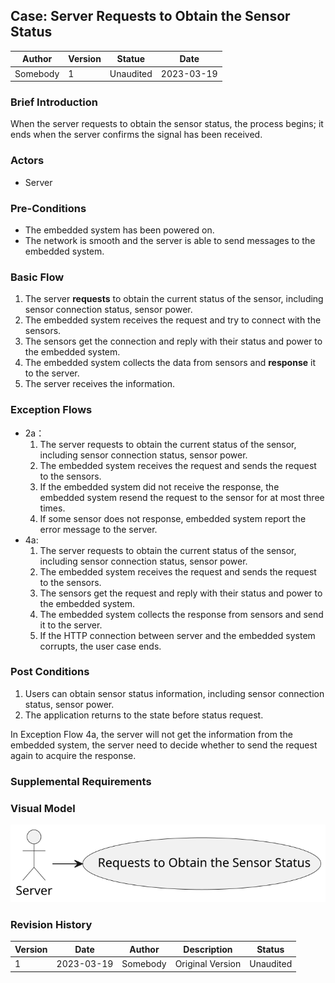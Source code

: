 

## Case: Server Requests to Obtain the Sensor Status

| Author   | Version | Statue    | Date       |
| -------- | ------- | --------- | ---------- |
| Somebody | 1       | Unaudited | 2023-03-19 |

### Brief Introduction

When the server requests to obtain the sensor status, the process begins; it ends when the server confirms the signal has been received.

### Actors

- Server

### Pre-Conditions

- The embedded system has been powered on.
- The network is smooth and the server is able to send messages to the embedded system.

### Basic Flow

1. The server **requests** to obtain the current status of the sensor, including sensor connection status, sensor power.
2. The embedded system receives the request and try to connect with the sensors.
2. The sensors get the connection and reply with their status and power to the embedded system.
2. The embedded system collects the data from sensors and **response** it to the server.
3. The server receives the information.

### Exception Flows

- 2a：
  1. The server requests to obtain the current status of the sensor, including sensor connection status, sensor power.
  1. The embedded system receives the request and sends the request to the sensors.
  2. If the embedded system did not receive the response, the embedded system resend the request to the sensor for at most three times.
  2. If some sensor does not response, embedded system report the error message to the server.
- 4a:
  1. The server requests to obtain the current status of the sensor, including sensor connection status, sensor power.
  2. The embedded system receives the request and sends the request to the sensors.
  3. The sensors get the request and reply with their status and power to the embedded system.
  4. The embedded system collects the response from sensors and send it to the server.
  5. If the HTTP connection between server and the embedded system corrupts, the user case ends.

### Post Conditions

1. Users can obtain sensor status information, including sensor connection status, sensor power.
2. The application returns to the state before status request.

In Exception Flow 4a, the server will not get the information from the embedded system, the server need to decide whether to send the request again to acquire the response.

### Supplemental Requirements



### Visual Model

<img src="Server Requests Sensor Status.svg" style="zoom:150%;" />

### Revision History

| Version | Date       | Author   | Description      | Status    |
| ------- | ---------- | -------- | ---------------- | --------- |
| 1       | 2023-03-19 | Somebody | Original Version | Unaudited |

